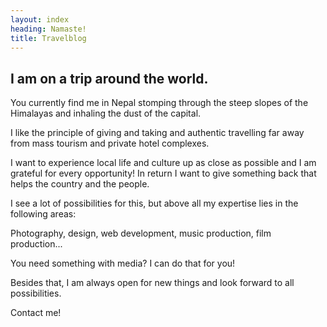 ```yaml
---
layout: index
heading: Namaste!
title: Travelblog
---
```


## I am on a trip around the world.

You currently find me in Nepal stomping through the steep slopes of the Himalayas and inhaling the dust of the capital.

I like the principle of giving and taking and authentic travelling far away from mass tourism and private hotel complexes.

I want to experience local life and culture up as close as possible and I am grateful for every opportunity! In return I want to give something back that helps the country and the people. 
 
I see a lot of possibilities for this, but above all my expertise lies in the following areas:

Photography, design, web development, music production, film production...

You need something with media? I can do that for you!

Besides that, I am always open for new things and look forward to all possibilities.

Contact me!
<!--stackedit_data:
eyJoaXN0b3J5IjpbLTIwODAzODc1NDhdfQ==
-->
